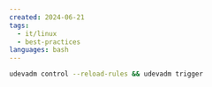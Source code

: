 ```yaml
---
created: 2024-06-21
tags:
  - it/linux
  - best-practices
languages: bash
---
```

```bash
udevadm control --reload-rules && udevadm trigger
``` 
